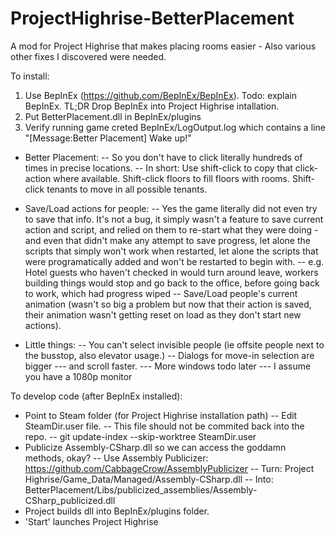 # ProjectHighrise-BetterPlacement
A mod for Project Highrise that makes placing rooms easier - Also various other fixes I discovered were needed.


To install:
1. Use BepInEx (https://github.com/BepInEx/BepInEx). Todo: explain BepInEx. TL;DR Drop BepInEx into Project Highrise intallation.
2. Put BetterPlacement.dll in BepInEx/plugins
3. Verify running game creted BepInEx/LogOutput.log which contains a line "[Message:Better Placement] Wake up!"


- Better Placement:
-- So you don't have to click literally hundreds of times in precise locations.
-- In short: Use shift-click to copy that click-action where available. Shift-click floors to fill floors with rooms. Shift-click tenants to move in all possible tenants.

- Save/Load actions for people:
-- Yes the game literally did not even try to save that info. It's not a bug, it simply wasn't a feature to save current action and script, and relied on them to re-start what they were doing - and even that didn't make any attempt to save progress, let alone the scripts that simply won't work when restarted, let alone the scripts that were programatically added and won't be restarted to begin with.
-- e.g. Hotel guests who haven't checked in would turn around leave, workers building things would stop and go back to the office, before going back to work, which had progress wiped
-- Save/Load people's current animation (wasn't so big a problem but now that their action is saved, their animation wasn't getting reset on load as they don't start new actions).

- Little things:
-- You can't select invisible people (ie offsite people next to the busstop, also elevator usage.)
-- Dialogs for move-in selection are bigger
--- and scroll faster.
--- More windows todo later
--- I assume you have a 1080p monitor


To develop code (after BepInEx installed):
- Point to Steam folder (for Project Highrise installation path)
-- Edit SteamDir.user file. 
-- This file should not be commited back into the repo.
-- git update-index --skip-worktree SteamDir.user
- Publicize Assembly-CSharp.dll so we can access the goddamn methods, okay?
-- Use Assembly Publicizer: https://github.com/CabbageCrow/AssemblyPublicizer
-- Turn: Project Highrise/Game_Data/Managed/Assembly-CSharp.dll
-- Into: BetterPlacement/Libs/publicized_assemblies/Assembly-CSharp_publicized.dll
- Project builds dll into BepInEx/plugins folder. 
- 'Start' launches Project Highrise
